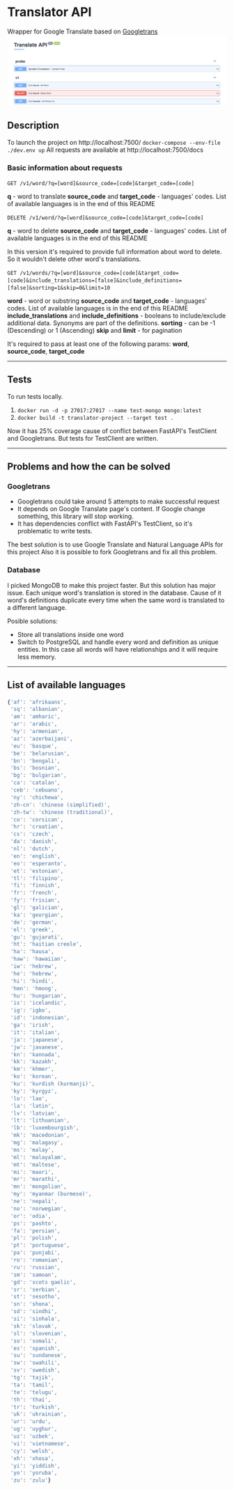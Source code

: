# Translator API
Wrapper for Google Translate based on [Googletrans](https://github.com/ssut/py-googletrans)
<img src="screen.png">

## Description
To launch the project on http://localhost:7500/
`docker-compose --env-file ./dev.env up`
All requests are available at http://localhost:7500/docs

### Basic information about requests

```GET /v1/word/?q=[word]&source_code=[code]&target_code=[code]```

**q** - word to translate
**source_code** and **target_code** - languages' codes. List of available languages is in the end of this README


```DELETE /v1/word/?q=[word]&source_code=[code]&target_code=[code]```

**q** - word to delete
**source_code** and **target_code** - languages' codes. List of available languages is in the end of this README

In this version it's required to provide full information about word to delete. So it wouldn't delete  other word's translations.


```GET /v1/words/?q=[word]&source_code=[code]&target_code=[code]&include_translations=[false]&include_definitions=[false]&sorting=1&skip=0&limit=10```

**word** -  word or substring
**source_code** and **target_code** - languages' codes. List of available languages is in the end of this README
**include_translations** and **include_definitions** - booleans to include/exclude additional data. Synonyms are part of the definitions.
**sorting** - can be -1 (Descending) or 1 (Ascending)
**skip** and **limit** - for pagination

It's required to pass at least one of the following params: **word**, **source_code**, **target_code**

---

## Tests
To run tests locally.
1. `docker run -d -p 27017:27017 --name test-mongo mongo:latest`
2. `docker build -t translator-project --target test .`

Now it has 25% coverage cause of conflict between FastAPI's TestClient and Googletrans. But tests for TestClient are written.

---

## Problems and how the can be solved

### Googletrans
- Googletrans could take around 5 attempts to make successful request
- It depends on Google Translate page's content. If Google change something, this library will stop working.
- It has dependencies conflict with FastAPI's TestClient, so it's problematic to write tests.

The best solution is to use Google Translate and Natural Language APIs for this project
Also it is possible to fork Googletrans and fix all this problem.


### Database
I picked MongoDB to make this project faster. But this solution has major issue. Each unique word's translation is stored in the database. Cause of it word's definitions duplicate every time when the same word is translated to a different language.

Posible solutions:
- Store all translations inside one word
- Switch to PostgreSQL and handle every word and definition as unique entities. In this case all words will have relationships and it will require less memory.

---

## List of available languages
```javascript
{'af': 'afrikaans',
 'sq': 'albanian',
 'am': 'amharic',
 'ar': 'arabic',
 'hy': 'armenian',
 'az': 'azerbaijani',
 'eu': 'basque',
 'be': 'belarusian',
 'bn': 'bengali',
 'bs': 'bosnian',
 'bg': 'bulgarian',
 'ca': 'catalan',
 'ceb': 'cebuano',
 'ny': 'chichewa',
 'zh-cn': 'chinese (simplified)',
 'zh-tw': 'chinese (traditional)',
 'co': 'corsican',
 'hr': 'croatian',
 'cs': 'czech',
 'da': 'danish',
 'nl': 'dutch',
 'en': 'english',
 'eo': 'esperanto',
 'et': 'estonian',
 'tl': 'filipino',
 'fi': 'finnish',
 'fr': 'french',
 'fy': 'frisian',
 'gl': 'galician',
 'ka': 'georgian',
 'de': 'german',
 'el': 'greek',
 'gu': 'gujarati',
 'ht': 'haitian creole',
 'ha': 'hausa',
 'haw': 'hawaiian',
 'iw': 'hebrew',
 'he': 'hebrew',
 'hi': 'hindi',
 'hmn': 'hmong',
 'hu': 'hungarian',
 'is': 'icelandic',
 'ig': 'igbo',
 'id': 'indonesian',
 'ga': 'irish',
 'it': 'italian',
 'ja': 'japanese',
 'jw': 'javanese',
 'kn': 'kannada',
 'kk': 'kazakh',
 'km': 'khmer',
 'ko': 'korean',
 'ku': 'kurdish (kurmanji)',
 'ky': 'kyrgyz',
 'lo': 'lao',
 'la': 'latin',
 'lv': 'latvian',
 'lt': 'lithuanian',
 'lb': 'luxembourgish',
 'mk': 'macedonian',
 'mg': 'malagasy',
 'ms': 'malay',
 'ml': 'malayalam',
 'mt': 'maltese',
 'mi': 'maori',
 'mr': 'marathi',
 'mn': 'mongolian',
 'my': 'myanmar (burmese)',
 'ne': 'nepali',
 'no': 'norwegian',
 'or': 'odia',
 'ps': 'pashto',
 'fa': 'persian',
 'pl': 'polish',
 'pt': 'portuguese',
 'pa': 'punjabi',
 'ro': 'romanian',
 'ru': 'russian',
 'sm': 'samoan',
 'gd': 'scots gaelic',
 'sr': 'serbian',
 'st': 'sesotho',
 'sn': 'shona',
 'sd': 'sindhi',
 'si': 'sinhala',
 'sk': 'slovak',
 'sl': 'slovenian',
 'so': 'somali',
 'es': 'spanish',
 'su': 'sundanese',
 'sw': 'swahili',
 'sv': 'swedish',
 'tg': 'tajik',
 'ta': 'tamil',
 'te': 'telugu',
 'th': 'thai',
 'tr': 'turkish',
 'uk': 'ukrainian',
 'ur': 'urdu',
 'ug': 'uyghur',
 'uz': 'uzbek',
 'vi': 'vietnamese',
 'cy': 'welsh',
 'xh': 'xhosa',
 'yi': 'yiddish',
 'yo': 'yoruba',
 'zu': 'zulu'}
```